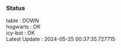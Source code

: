 ### Status


table : DOWN  
hogwarts : OK  
icy-bot : OK  
Latest Update : 2024-05-25 00:37:35.727715
